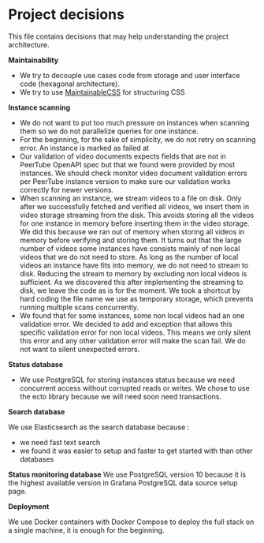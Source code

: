 # Project decisions
This file contains decisions that may help understanding the project architecture.

**Maintainability**

- We try to decouple use cases code from storage and user interface code (hexagonal architecture).
- We try to use [MaintainableCSS](https://maintainablecss.com/) for structuring CSS

**Instance scanning**

- We do not want to put too much pressure on instances when scanning them so we do not parallelize queries for one instance.
- For the beginning, for the sake of simplicity, we do not retry on scanning error. An instance is marked as failed at 
- Our validation of video documents expects fields that are not in PeerTube OpenAPI spec but that we found were provided by most instances.
We should check monitor video document validation errors per PeerTube instance version to make sure our validation works correctly for newer versions.
- When scanning an instance, we stream videos to a file on disk.
Only after we successfully fetched and verified all videos, we insert them in video storage streaming from the disk. 
This avoids storing all the videos for one instance in memory before inserting them in the video storage.
We did this because we ran out of memory when storing all videos in memory before verifying and storing them.
It turns out that the large number of videos some instances have consists mainly of non local videos that we do not need to store.
As long as the number of local videos an instance have fits into memory, we do not need to stream to disk.
Reducing the stream to memory by excluding non local videos is sufficient.
As we discovered this after implementing the streaming to disk, we leave the code as is for the moment.
We took a shortcut by hard coding the file name we use as temporary storage, which prevents running multiple scans concurrently.
- We found that for some instances, some non local videos had an one validation error.
We decided to add and exception that allows this specific validation error for non local videos.
This means we only silent this error and any other validation error will make the scan fail.
We do not want to silent unexpected errors.

**Status database**

- We use PostgreSQL for storing instances status because we need concurrent access without corrupted reads or writes.
We chose to use the ecto library because we will need soon need transactions.

**Search database**

We use Elasticsearch as the search database because :
- we need fast text search 
- we found it was easier to setup and faster to get started with than other databases

**Status monitoring database**
We use PostgreSQL version 10 because it is the highest available version in Grafana PostgreSQL data source setup page.

**Deployment**

We use Docker containers with Docker Compose to deploy the full stack on a single machine, it is enough for the beginning.
